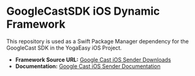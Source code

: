 # GoogleCastSDK iOS Dynamic Framework

This repository is used as a Swift Package Manager dependency for the GoogleCast SDK in the YogaEasy iOS Project. 

- **Framework Source URL:** [Google Cast iOS Sender Downloads](https://developers.google.com/cast/docs/ios_sender#downloads)
- **Documentation:** [Google Cast iOS Sender Documentation](https://developers.google.com/cast/docs/ios_sender)
